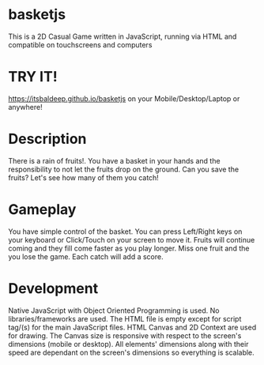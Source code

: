 # basketjs
This is a 2D Casual Game written in JavaScript, running via HTML and compatible on touchscreens and computers

# TRY IT!
https://itsbaldeep.github.io/basketjs on your Mobile/Desktop/Laptop or anywhere!

# Description
There is a rain of fruits!. You have a basket in your hands and the responsibility to not let the fruits drop on the ground. Can you save the fruits? Let's see how many of them you catch!

# Gameplay
You have simple control of the basket. You can press Left/Right keys on your keyboard or Click/Touch on your screen to move it. Fruits will continue coming and they fill come faster as you play longer. Miss one fruit and the you lose the game. Each catch will add a score.

# Development
Native JavaScript with Object Oriented Programming is used. No libraries/frameworks are used. The HTML file is empty except for script tag/(s) for the main JavaScript files. HTML Canvas and 2D Context are used for drawing. The Canvas size is responsive with respect to the screen's dimensions (mobile or desktop). All elements' dimensions along with their speed are dependant on the screen's dimensions so everything is scalable.

